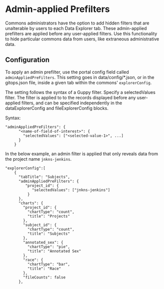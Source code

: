 # Admin-applied Prefilters

Commons administrators have the option to add hidden filters that are unalterable by users to each Data Explorer tab. These admin-applied prefilters are applied before any user-applied filters. Use this functionality to hide particular commons data from users, like extraneous administrative data.

## Configuration

To apply an admin prefilter, use the portal config field called `adminAppliedPreFilters`. This setting goes in data/config/*.json, or in the gitops.json file, inside a given tab within the commons' `explorerConfig`.

The setting follows the syntax of a Guppy filter. Specify a selectedValues filter. The filter is applied to to the records displayed before any user-applied filters, and can be specified independently in the dataExplorerConfig and fileExplorerConfig blocks.

Syntax:
```
"adminAppliedPreFilters": {
      "<name-of-field-of-interest>": { 
        "selectedValues": ["<selected-value-1>", ...]
      }
    }
```


In the below example, an admin filter is applied that only reveals data from the project name `jnkns-jenkins`.

```
"explorerConfig":[
    {
      "tabTitle": "Subjects",
      "adminAppliedPreFilters": {
         "project_id": { 
            "selectedValues": ["jnkns-jenkins"]
          }
      },
      "charts": {
        "project_id": {
          "chartType": "count",
          "title": "Projects"
        },
        "subject_id": {
          "chartType": "count",
          "title": "Subjects"
        },
        "annotated_sex": {
          "chartType": "pie",
          "title": "Annotated Sex"
        },
        "race": {
          "chartType": "bar",
          "title": "Race"
        },
        "fileCounts": false
      },
```
